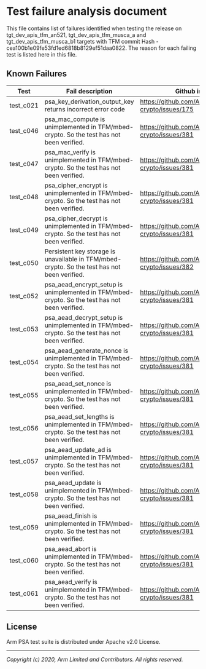 
# Test failure analysis document

This file contains list of failures identified when testing the release
on tgt_dev_apis_tfm_an521, tgt_dev_apis_tfm_musca_a and  tgt_dev_apis_tfm_musca_b1
targets with TFM commit Hash - cea100b1e09fe53fd1ed6818b8129ef51daa0822.
The reason for each failing test is listed here in this file.

## Known Failures

| Test | Fail description                                                                | Github issue |
|------|---------------------------------------------------------------------------------| ------------ |
|test_c021 | psa_key_derivation_output_key returns incorrect error code | https://github.com/ARMmbed/mbed-crypto/issues/175 |
|test_c046 | psa_mac_compute is unimplemented in TFM/mbed-crypto. So the test has not been verified.	| https://github.com/ARMmbed/mbed-crypto/issues/381 |
|test_c047 | psa_mac_verify is unimplemented in TFM/mbed-crypto. So the test has not been verified.		| https://github.com/ARMmbed/mbed-crypto/issues/381 |
|test_c048 | psa_cipher_encrypt is unimplemented in TFM/mbed-crypto. So the test has not been verified. | https://github.com/ARMmbed/mbed-crypto/issues/381 |
|test_c049 | psa_cipher_decrypt is unimplemented in TFM/mbed-crypto. So the test has not been verified. | https://github.com/ARMmbed/mbed-crypto/issues/381 |
|test_c050 | Persistent key storage is unavailable in TFM/mbed-crypto. So the test has not been verified. | https://github.com/ARMmbed/mbed-crypto/issues/382 |
|test_c052 | psa_aead_encrypt_setup is unimplemented in TFM/mbed-crypto. So the test has not been verified. | https://github.com/ARMmbed/mbed-crypto/issues/381 |
|test_c053 | psa_aead_decrypt_setup is unimplemented in TFM/mbed-crypto. So the test has not been verified. | https://github.com/ARMmbed/mbed-crypto/issues/381 |
|test_c054 | psa_aead_generate_nonce is unimplemented in TFM/mbed-crypto. So the test has not been verified. | https://github.com/ARMmbed/mbed-crypto/issues/381 |
|test_c055 | psa_aead_set_nonce is unimplemented in TFM/mbed-crypto. So the test has not been verified. | https://github.com/ARMmbed/mbed-crypto/issues/381 |
|test_c056 | psa_aead_set_lengths is unimplemented in TFM/mbed-crypto. So the test has not been verified. | https://github.com/ARMmbed/mbed-crypto/issues/381 |
|test_c057 | psa_aead_update_ad is unimplemented in TFM/mbed-crypto. So the test has not been verified. | https://github.com/ARMmbed/mbed-crypto/issues/381 |
|test_c058 | psa_aead_update is unimplemented in TFM/mbed-crypto. So the test has not been verified. | https://github.com/ARMmbed/mbed-crypto/issues/381 |
|test_c059 | psa_aead_finish is unimplemented in TFM/mbed-crypto. So the test has not been verified. | https://github.com/ARMmbed/mbed-crypto/issues/381 |
|test_c060 | psa_aead_abort is unimplemented in TFM/mbed-crypto. So the test has not been verified. | https://github.com/ARMmbed/mbed-crypto/issues/381 |
|test_c061 | psa_aead_verify is unimplemented in TFM/mbed-crypto. So the test has not been verified. | https://github.com/ARMmbed/mbed-crypto/issues/381 |

## License

Arm PSA test suite is distributed under Apache v2.0 License.

--------------

*Copyright (c) 2020, Arm Limited and Contributors. All rights reserved.*
